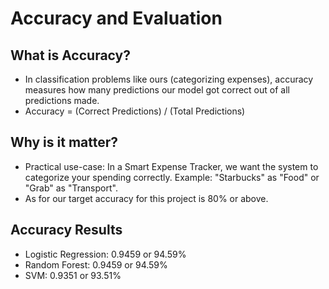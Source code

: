 # Accuracy and Evaluation

## What is Accuracy?
- In classification problems like ours (categorizing expenses), accuracy measures how many predictions our model got correct out of all predictions made.
- Accuracy = (Correct Predictions) / (Total Predictions)

## Why is it matter?
- Practical use-case: In a Smart Expense Tracker, we want the system to categorize your spending correctly. Example: "Starbucks" as "Food" or "Grab" as "Transport".
- As for our target accuracy for this project is 80% or above.

## Accuracy Results
- Logistic Regression: 0.9459 or 94.59%
- Random Forest: 0.9459 or 94.59%
- SVM: 0.9351 or 93.51%

